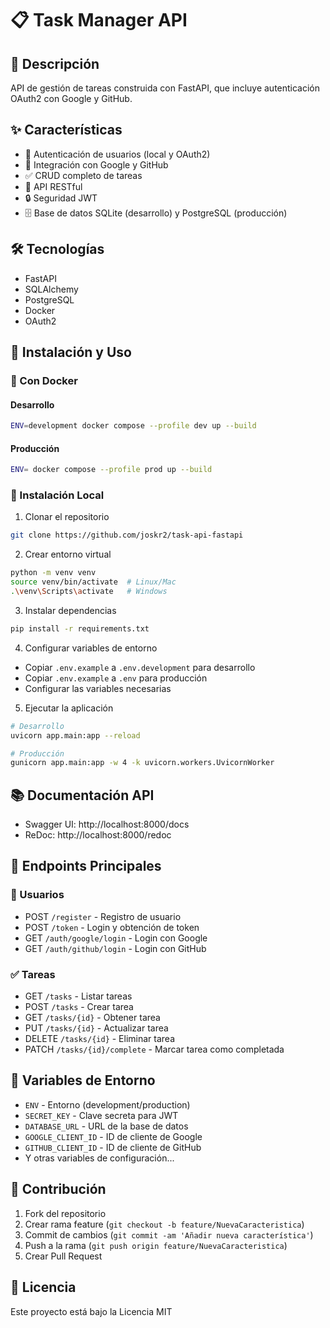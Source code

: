 # 📋 Task Manager API

## 🚀 Descripción
API de gestión de tareas construida con FastAPI, que incluye autenticación OAuth2 con Google y GitHub.

## ✨ Características
- 👤 Autenticación de usuarios (local y OAuth2)
- 🔐 Integración con Google y GitHub
- ✅ CRUD completo de tareas
- 📱 API RESTful
- 🔒 Seguridad JWT
- 🗄️ Base de datos SQLite (desarrollo) y PostgreSQL (producción)

## 🛠️ Tecnologías
- FastAPI
- SQLAlchemy
- PostgreSQL
- Docker
- OAuth2

## 🚀 Instalación y Uso

### 🐳 Con Docker

#### Desarrollo
```bash
ENV=development docker compose --profile dev up --build
```

#### Producción
```bash
ENV= docker compose --profile prod up --build
```

### 🔧 Instalación Local
1. Clonar el repositorio
```bash
git clone https://github.com/joskr2/task-api-fastapi
```

2. Crear entorno virtual
```bash
python -m venv venv
source venv/bin/activate  # Linux/Mac
.\venv\Scripts\activate   # Windows
```

3. Instalar dependencias
```bash
pip install -r requirements.txt
```

4. Configurar variables de entorno
- Copiar `.env.example` a `.env.development` para desarrollo
- Copiar `.env.example` a `.env` para producción
- Configurar las variables necesarias

5. Ejecutar la aplicación
```bash
# Desarrollo
uvicorn app.main:app --reload

# Producción
gunicorn app.main:app -w 4 -k uvicorn.workers.UvicornWorker
```

## 📚 Documentación API
- Swagger UI: http://localhost:8000/docs
- ReDoc: http://localhost:8000/redoc

## 🔑 Endpoints Principales

### 👤 Usuarios
- POST `/register` - Registro de usuario
- POST `/token` - Login y obtención de token
- GET `/auth/google/login` - Login con Google
- GET `/auth/github/login` - Login con GitHub

### ✅ Tareas
- GET `/tasks` - Listar tareas
- POST `/tasks` - Crear tarea
- GET `/tasks/{id}` - Obtener tarea
- PUT `/tasks/{id}` - Actualizar tarea
- DELETE `/tasks/{id}` - Eliminar tarea
- PATCH `/tasks/{id}/complete` - Marcar tarea como completada

## 🔐 Variables de Entorno
- `ENV` - Entorno (development/production)
- `SECRET_KEY` - Clave secreta para JWT
- `DATABASE_URL` - URL de la base de datos
- `GOOGLE_CLIENT_ID` - ID de cliente de Google
- `GITHUB_CLIENT_ID` - ID de cliente de GitHub
- Y otras variables de configuración...

## 👥 Contribución
1. Fork del repositorio
2. Crear rama feature (`git checkout -b feature/NuevaCaracteristica`)
3. Commit de cambios (`git commit -am 'Añadir nueva característica'`)
4. Push a la rama (`git push origin feature/NuevaCaracteristica`)
5. Crear Pull Request

## 📝 Licencia
Este proyecto está bajo la Licencia MIT
